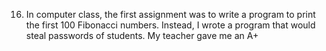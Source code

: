 16. In computer class, the first assignment was to write a program to print the first 100 Fibonacci numbers. Instead, I wrote a program that would steal passwords of students. My teacher gave me an A+
